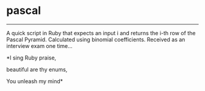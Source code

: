 # pascal
------------------------------------
A quick script in Ruby that expects an input i and returns the i-th row of the Pascal Pyramid. Calculated using binomial coefficients. Received as an interview exam one time...

*I sing Ruby praise,

beautiful are thy enums,

You unleash my mind*

